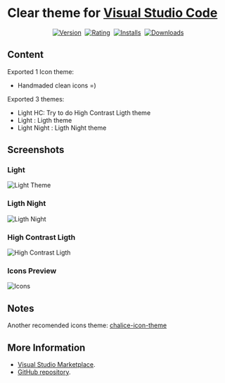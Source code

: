 # Clear theme for [Visual Studio Code](http://code.visualstudio.com)

<p align="center">
    <a href="https://marketplace.visualstudio.com/items?itemName=danibram.theme-clear"><img src="https://vsmarketplacebadges.dev/version-short/danibram.theme-clear.png?style=for-the-badge&colorA=333&colorB=22863A&label=VERSION" alt="Version"></a>&nbsp;
    <a href="https://marketplace.visualstudio.com/items?itemName=danibram.theme-clear"><img src="https://vsmarketplacebadges.dev/rating-short/danibram.theme-clear.png?style=for-the-badge&colorA=333&colorB=22863A&label=Rating" alt="Rating"></a>&nbsp;
    <a href="https://marketplace.visualstudio.com/items?itemName=danibram.theme-clear"><img src="https://vsmarketplacebadges.dev/installs-short/danibram.theme-clear.png?style=for-the-badge&colorA=333&colorB=22863A&label=Installs" alt="Installs"></a>&nbsp;
    <a href="https://marketplace.visualstudio.com/items?itemName=danibram.theme-clear"><img src="https://vsmarketplacebadges.dev/downloads-short/danibram.theme-clear.png?style=for-the-badge&colorA=333&colorB=22863A&label=Downloads" alt="Downloads"></a>
</p>

## Content

Exported 1 Icon theme:

- Handmaded clean icons =)

Exported 3 themes:

- Light HC: Try to do High Contrast Ligth theme
- Light : Ligth theme
- Light Night : Ligth Night theme

## Screenshots

### Light

![Light Theme](https://raw.githubusercontent.com/danibram/vscode-clear-theme/master/light.png)

### Ligth Night

![Ligth Night](https://raw.githubusercontent.com/danibram/vscode-clear-theme/master/light-night.png)

### High Contrast Ligth

![High Contrast Ligth](https://raw.githubusercontent.com/danibram/vscode-clear-theme/master/light-hc.png)

### Icons Preview

![Icons](https://raw.githubusercontent.com/danibram/vscode-clear-theme/master/Icons.png)

## Notes

Another recomended icons theme: [chalice-icon-theme](https://github.com/artlaman/chalice-icon-theme)

## More Information

- [Visual Studio Marketplace](https://marketplace.visualstudio.com/items?itemName=danibram.theme-clear).
- [GitHub repository](https://github.com/danibram/vscode-clear-theme).
